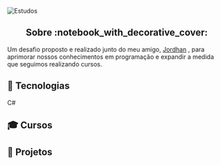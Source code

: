 <img alt="Estudos" src="https://user-images.githubusercontent.com/46610114/118693618-9a594b80-b7e1-11eb-826b-a06c125022c9.png" />
<h2 align="center">  
  Sobre :notebook_with_decorative_cover:
</h2>

Um desafio proposto e realizado junto do meu amigo, [Jordhan](https://github.com/JordhanFelix) , para aprimorar nossos conhecimentos em programação e expandir a medida que seguimos realizando cursos.


## :wrench: Tecnologias
C#

## :mortar_board: Cursos

## :triangular_ruler: Projetos
